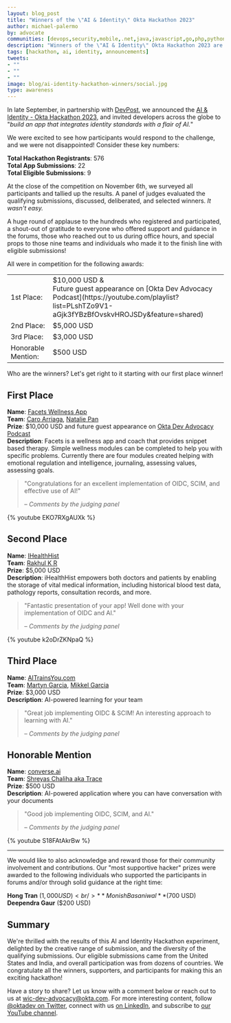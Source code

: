 ```yaml
---
layout: blog_post
title: "Winners of the \"AI & Identity\" Okta Hackathon 2023"
author: michael-palermo
by: advocate
communities: [devops,security,mobile,.net,java,javascript,go,php,python,ruby]
description: "Winners of the \"AI & Identity\" Okta Hackathon 2023 are announced along with awards to supporting community members."
tags: [hackathon, ai, identity, announcements]
tweets:
- ""
- ""
- ""
image: blog/ai-identity-hackathon-winners/social.jpg
type: awareness
---
```


In late September, in partnership with [DevPost](https://devpost.com/), we announced the [AI & Identity - Okta Hackathon 2023](https://oktahackathon2023.devpost.com/), and invited developers across the globe to "_build an app that integrates identity standards with a flair of AI._"

We were excited to see how participants would respond to the challenge, and we were not disappointed! Consider these key numbers:

**Total Hackathon Registrants**: 576<br/>
**Total App Submissions**: 22<br/>
**Total Eligible Submissions**: 9<br/>

At the close of the competition on November 6th, we surveyed all participants and tallied up the results. A panel of judges evaluated the qualifying submissions, discussed, deliberated, and selected winners. _It wasn't easy._

A huge round of applause to the hundreds who registered and participated, a shout-out of gratitude to everyone who offered support and guidance in the forums, those who reached out to us during office hours, and special props to those nine teams and individuals who made it to the finish line with eligible submissions!

All were in competition for the following awards:

<table>
<tr>
    <td>1st Place:</td>
    <td markdown="span">
      $10,000 USD & <br/>
      Future guest appearance on [Okta Dev Advocacy Podcast](https://youtube.com/playlist?list=PLshTZo9V1-aGjk3fYBzBfOvskvHROJSDy&feature=shared)
    </td>
</tr>
<tr>
    <td>2nd Place:</td>
    <td>$5,000 USD</td>
</tr>
<tr>
    <td>3rd Place:</td>
    <td>$3,000 USD</td>
</tr>
<tr>
    <td>Honorable Mention:</td>
    <td>$500 USD</td>
</tr>
</table>


Who are the winners? Let's get right to it starting with our first place winner!

## First Place

**Name**: [Facets Wellness App](https://devpost.com/software/facets-wellness-app) <br/>
**Team**: [Caro Arriaga](https://devpost.com/caroarriaga), [Natalie Pan](https://devpost.com/natalie-pan333)<br/>
**Prize**: $10,000 USD and future guest appearance on [Okta Dev Advocacy Podcast](https://youtube.com/playlist?list=PLshTZo9V1-aGjk3fYBzBfOvskvHROJSDy&feature=shared)<br/>
**Description**: Facets is a wellness app and coach that provides snippet based therapy. Simple wellness modules can be completed to help you with specific problems. Currently there are four modules created helping with emotional regulation and intelligence, journaling, assessing values, assessing goals.

> "Congratulations for an excellent implementation of OIDC, SCIM, and effective use of AI!"
>
> – <cite>Comments by the judging panel</cite>

{% youtube EKO7RXgAUXk %}


## Second Place

**Name**: [IHealthHist](https://devpost.com/software/ihealthhist)<br/>
**Team**: [Rakhul K R](https://devpost.com/cenentury0941)<br/>
**Prize**: $5,000 USD<br/>
**Description**: iHealthHist empowers both doctors and patients by enabling the storage of vital medical information, including historical blood test data, pathology reports, consultation records, and more.

> "Fantastic presentation of your app! Well done with your implementation of OIDC and AI."
>
> – <cite>Comments by the judging panel</cite>

{% youtube k2oDrZKNpaQ %}

## Third Place

**Name**: [AITrainsYou.com](https://devpost.com/software/aitrainsyou-com)<br/>
**Team**: [Martyn Garcia](https://devpost.com/martyn-garcia), [Mikkel Garcia](https://devpost.com/mikkel)<br/>
**Prize**: $3,000 USD<br/>
**Description**: AI-powered learning for your team

> "Great job implementing OIDC & SCIM! An interesting approach to learning with AI."
>
> – <cite>Comments by the judging panel</cite>


## Honorable Mention

**Name**: [converse.ai](https://devpost.com/software/converse-ai-s7m4wx)<br/>
**Team**: [Shreyas Chaliha aka Trace](https://devpost.com/trace2798)<br/>
**Prize**: $500 USD<br/>
**Description**: AI-powered application where you can have conversation with your documents

> "Good job implementing OIDC, SCIM, and AI."
>
> – <cite>Comments by the judging panel</cite>

{% youtube S18FAtAkrBw %}

---

We would like to also acknowledge and reward those for their community involvement and contributions. Our "most supportive hacker" prizes were awarded to the following individuals who supported the participants in forums and/or through solid guidance at the right time:

**Hong Tran** ($1,000 USD)<br/>
**Monish Basaniwal** ($700 USD)<br/>
**Deependra Gaur** ($200 USD)<br/>


## Summary 

We're thrilled with the results of this AI and Identity Hackathon experiment, delighted by the creative range of submission, and the diversity of the qualifying submissions. Our eligible submissions came from the United States and India, and overall participation was from dozens of countries. 
We congratulate all the winners, supporters, and participants for making this an exciting hackathon!

Have a story to share? Let us know with a comment below or reach out to us at wic-dev-advocacy@okta.com. For more interesting content, follow [@oktadev on Twitter](https://twitter.com/oktadev), connect with us [on LinkedIn](https://www.linkedin.com/company/oktadev), and subscribe to [our YouTube channel](https://www.youtube.com/oktadev).

